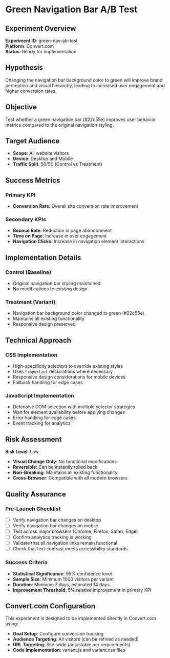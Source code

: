 # Green Navigation Bar A/B Test

## Experiment Overview

**Experiment ID**: green-nav-ab-test  
**Platform**: Convert.com  
**Status**: Ready for Implementation  

## Hypothesis

Changing the navigation bar background color to green will improve brand perception and visual hierarchy, leading to increased user engagement and higher conversion rates.

## Objective

Test whether a green navigation bar (#22c55e) improves user behavior metrics compared to the original navigation styling.

## Target Audience

- **Scope**: All website visitors
- **Device**: Desktop and Mobile
- **Traffic Split**: 50/50 (Control vs Treatment)

## Success Metrics

### Primary KPI
- **Conversion Rate**: Overall site conversion rate improvement

### Secondary KPIs
- **Bounce Rate**: Reduction in page abandonment
- **Time on Page**: Increase in user engagement
- **Navigation Clicks**: Increase in navigation element interactions

## Implementation Details

### Control (Baseline)
- Original navigation bar styling maintained
- No modifications to existing design

### Treatment (Variant)
- Navigation bar background color changed to green (#22c55e)
- Maintains all existing functionality
- Responsive design preserved

## Technical Approach

### CSS Implementation
- High-specificity selectors to override existing styles
- Uses `!important` declarations where necessary
- Responsive design considerations for mobile devices
- Fallback handling for edge cases

### JavaScript Implementation
- Defensive DOM selection with multiple selector strategies
- Wait for element availability before applying changes
- Error handling for edge cases
- Event tracking for analytics

## Risk Assessment

**Risk Level**: Low

- **Visual Change Only**: No functional modifications
- **Reversible**: Can be instantly rolled back
- **Non-Breaking**: Maintains all existing functionality
- **Cross-Browser**: Compatible with all modern browsers

## Quality Assurance

### Pre-Launch Checklist
- [ ] Verify navigation bar changes on desktop
- [ ] Verify navigation bar changes on mobile
- [ ] Test across major browsers (Chrome, Firefox, Safari, Edge)
- [ ] Confirm analytics tracking is working
- [ ] Validate that all navigation links remain functional
- [ ] Check that text contrast meets accessibility standards

### Success Criteria
- **Statistical Significance**: 95% confidence level
- **Sample Size**: Minimum 1000 visitors per variant
- **Duration**: Minimum 7 days, estimated 14 days
- **Improvement Threshold**: 5% relative improvement in primary KPI

## Convert.com Configuration

This experiment is designed to be implemented directly in Convert.com using:
- **Goal Setup**: Configure conversion tracking
- **Audience Targeting**: All visitors (can be refined as needed)
- **URL Targeting**: Site-wide (adjustable per requirements)
- **Code Implementation**: variant.js and variant.css files